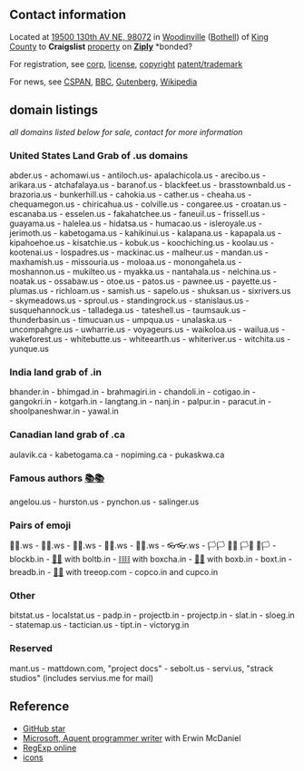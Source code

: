 
##  Contact information

Located at [19500 130th AV NE, 98072](https://citresidentialservicing.myloancare.com/app/index.html#/Dashboard) in [Woodinville](https://www.ci.woodinville.wa.us/) ([Bothell](http://www.ci.bothell.wa.us/)) of [King County](https://www.kingcounty.gov/) to **Craigslist** [property](https://www.craigslist.com) on [**Ziply**](https://ziplyfiber.com/login) *bonded?

For registration, see [corp](https://ccfs.sos.wa.gov/#/Dashboard), [license](https://secure.dor.wa.gov/), [copyright](https://eco.copyright.gov/eService_enu/start.swe?SWECmd=Login&SWEPL=1&SRN=&SWETS=1584673446735) [patent/trademark](https://www.uspto.gov/)

For news, see [CSPAN](https://www.c-span.org/), [BBC](http://feeds.bbci.co.uk/news/rss.xml), [Gutenberg](http://www.gutenberg.org/wiki/Main_Page), [Wikipedia](http://www.wikipedia.org/wiki/Special:Random)

## domain listings

*all domains listed below for sale, contact for more information*

### United States Land Grab of .us domains

abder.us - achomawi.us - antiloch.us- apalachicola.us - arecibo.us - arikara.us - atchafalaya.us - baranof.us - blackfeet.us - brasstownbald.us - brazoria.us - bunkerhill.us - cahokia.us - cather.us - cheaha.us - chequamegon.us - chiricahua.us - colville.us - congaree.us - croatan.us - escanaba.us - esselen.us - fakahatchee.us - faneuil.us - frissell.us - guayama.us - halelea.us - hidatsa.us - humacao.us - isleroyale.us - jerimoth.us - kabetogama.us - kahikinui.us - kalapana.us - kapapala.us - kipahoehoe.us - kisatchie.us - kobuk.us - koochiching.us - koolau.us - kootenai.us - lospadres.us - mackinac.us - malheur.us - mandan.us - maxhamish.us - missouria.us - moloaa.us - monongahela.us - moshannon.us - mukilteo.us - myakka.us - nantahala.us - nelchina.us - noatak.us - ossabaw.us - otoe.us - patos.us - pawnee.us - payette.us - plumas.us - richloam.us - samish.us - sapelo.us - shuksan.us - sixrivers.us - skymeadows.us - sproul.us - standingrock.us - stanislaus.us - susquehannock.us - talladega.us - tateshell.us - taumsauk.us - thunderbasin.us - timucuan.us - umpqua.us - unalaska.us - uncompahgre.us - uwharrie.us - voyageurs.us - waikoloa.us - wailua.us - wakeforest.us - whitebutte.us - whiteearth.us - whiteriver.us - witchita.us - yunque.us

### India land grab of .in

bhander.in - bhimgad.in - brahmagiri.in - chandoli.in - cotigao.in - gangokri.in - kotgarh.in - langtang.in - nanj.in - palpur.in - paracut.in - shoolpaneshwar.in - yawal.in

### Canadian land grab of .ca

aulavik.ca - kabetogama.ca - nopiming.ca - pukaskwa.ca

### Famous authors [📚📚](xn--zt8ha.ws)

angelou.us - hurston.us - pynchon.us - salinger.us 

### Pairs of emoji
🧦🧦.ws - 🧤🧤.ws - 👣👣.ws - 🙂🙂.ws	 - 👖👖.ws - 👓👓.ws - 🏳🏳 🏴🏴 🏳🏴 🏴🏳 - blockb.in - [🔩🔩](xn--8v8ha.ws) with boltb.in - [⛓⛓](xn--l9ha.ws) with boxcha.in - [📮📮](xn--ku8ha.ws) with boxb.in - boxt.in - breadb.in - [🌳🌳](xn--wh8ha.ws) with treeop.com - copco.in and cupco.in

### Other

bitstat.us - localstat.us - padp.in - projectb.in - projectp.in - slat.in - sloeg.in - statemap.us - tactician.us - tipt.in - victoryg.in

### Reserved

mant.us - mattdown.com, "project docs" - sebolt.us - servi.us, "strack studios" (includes servius.me for mail)


## Reference

- [GitHub star](https://github.com/bitmaus)
- [Microsoft, Aquent programmer writer](https://github.com/msebolt/) with Erwin McDaniel
- [RegExp online](https://regexr.com/)
- [icons](https://material.io/resources/icons/?style=baseline)
